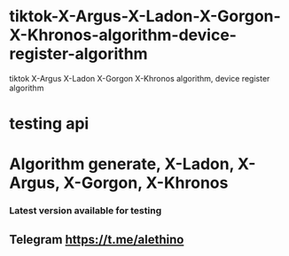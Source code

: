 # tiktok-X-Argus-X-Ladon-X-Gorgon-X-Khronos-algorithm-device-register-algorithm
tiktok X-Argus X-Ladon X-Gorgon X-Khronos algorithm, device register algorithm

# testing api
# Algorithm generate, X-Ladon, X-Argus, X-Gorgon, X-Khronos

### Latest version available for testing
## Telegram https://t.me/alethino

